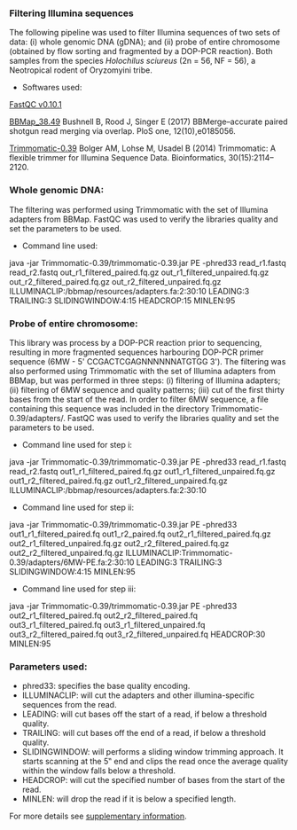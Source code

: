 ### Filtering Illumina sequences

The following pipeline was used to filter Illumina sequences of two sets of data: (i) whole genomic DNA (gDNA); and (ii) probe of entire chromosome (obtained by flow sorting and fragmented by a DOP-PCR reaction). Both samples from the species *Holochilus sciureus* (2n = 56, NF = 56), a Neotropical rodent of Oryzomyini tribe.

- Softwares used:

[FastQC v0.10.1](http://www.bioinformatics.babraham.ac.uk/projects/fastqc/)

[BBMap_38.49](https://jgi.doe.gov/data-and-tools/bbtools/bb-tools-user-guide/bbduk-guide/) Bushnell B, Rood J, Singer E (2017) BBMerge–accurate paired shotgun read merging via overlap. PloS one, 12(10),e0185056.

[Trimmomatic-0.39](http://www.usadellab.org/cms/?page=trimmomatic) Bolger AM, Lohse M, Usadel B (2014) Trimmomatic: A flexible trimmer for Illumina Sequence Data. Bioinformatics, 30(15):2114–2120.

### Whole genomic DNA:

The filtering was performed using Trimmomatic with the set of Illumina adapters from BBMap. FastQC was used to verify the libraries quality and set the parameters to be used.

- Command line used:

java -jar Trimmomatic-0.39/trimmomatic-0.39.jar PE -phred33 read_r1.fastq read_r2.fastq out_r1_filtered_paired.fq.gz out_r1_filtered_unpaired.fq.gz out_r2_filtered_paired.fq.gz out_r2_filtered_unpaired.fq.gz ILLUMINACLIP:/bbmap/resources/adapters.fa:2:30:10 LEADING:3 TRAILING:3 SLIDINGWINDOW:4:15 HEADCROP:15 MINLEN:95

### Probe of entire chromosome:

This library was process by a DOP-PCR reaction prior to sequencing, resulting in more fragmented sequences harbouring DOP-PCR primer sequence (6MW - 5' CCGACTCGAGNNNNNNATGTGG 3'). The filtering was also performed using Trimmomatic with the set of Illumina adapters from BBMap, but was performed in three steps: (i) filtering of Illumina adapters; (ii) filtering of 6MW sequence and quality patterns; (iii) cut of the first thirty bases from the start of the read. In order to filter 6MW sequence, a file containing this sequence was included in the directory Trimmomatic-0.39/adapters/. FastQC was used to verify the libraries quality and set the parameters to be used.

- Command line used for step i:

java -jar Trimmomatic-0.39/trimmomatic-0.39.jar PE -phred33 read_r1.fastq read_r2.fastq out1_r1_filtered_paired.fq.gz out1_r1_filtered_unpaired.fq.gz out1_r2_filtered_paired.fq.gz out1_r2_filtered_unpaired.fq.gz ILLUMINACLIP:/bbmap/resources/adapters.fa:2:30:10

- Command line used for step ii:

java -jar Trimmomatic-0.39/trimmomatic-0.39.jar PE -phred33 out1_r1_filtered_paired.fq out1_r2_paired.fq out2_r1_filtered_paired.fq.gz out2_r1_filtered_unpaired.fq.gz out2_r2_filtered_paired.fq.gz out2_r2_filtered_unpaired.fq.gz ILLUMINACLIP:Trimmomatic-0.39/adapters/6MW-PE.fa:2:30:10 LEADING:3 TRAILING:3 SLIDINGWINDOW:4:15 MINLEN:95

- Command line used for step iii:

java -jar Trimmomatic-0.39/trimmomatic-0.39.jar PE -phred33 out2_r1_filtered_paired.fq out2_r2_filtered_paired.fq out3_r1_filtered_paired.fq out3_r1_filtered_unpaired.fq out3_r2_filtered_paired.fq out3_r2_filtered_unpaired.fq HEADCROP:30 MINLEN:95

### Parameters used:

- phred33: specifies the base quality encoding.
- ILLUMINACLIP: will cut the adapters and other illumina-specific sequences from the read.
- LEADING: will cut bases off the start of a read, if below a threshold quality.
- TRAILING: will cut bases off the end of a read, if below a threshold quality.
- SLIDINGWINDOW: will performs a sliding window trimming approach. It starts scanning at the 5‟ end and clips the read once the average quality within the window falls below a threshold.
- HEADCROP: will cut the specified number of bases from the start of the read.
- MINLEN: will drop the read if it is below a specified length.

For more details see [supplementary information](http://www.usadellab.org/cms/uploads/supplementary/Trimmomatic/TrimmomaticManual_V0.32.pdf).
